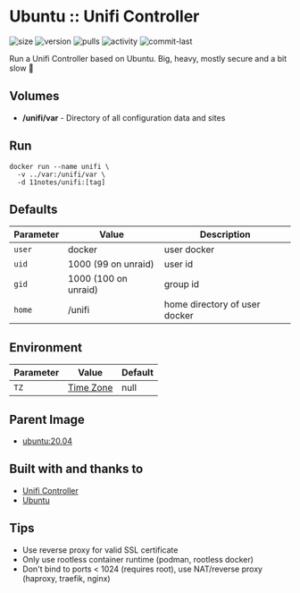 # Ubuntu :: Unifi Controller
![size](https://img.shields.io/docker/image-size/11notes/unifi/8.0.24?color=0eb305) ![version](https://img.shields.io/docker/v/11notes/unifi?color=eb7a09) ![pulls](https://img.shields.io/docker/pulls/11notes/unifi?color=2b75d6) ![activity](https://img.shields.io/github/commit-activity/m/11notes/docker-unifi?color=c91cb8) ![commit-last](https://img.shields.io/github/last-commit/11notes/docker-unifi?color=c91cb8)

Run a Unifi Controller based on Ubuntu. Big, heavy, mostly secure and a bit slow 🍟

## Volumes
* **/unifi/var** - Directory of all configuration data and sites

## Run
```shell
docker run --name unifi \
  -v ../var:/unifi/var \
  -d 11notes/unifi:[tag]
```

## Defaults
| Parameter | Value | Description |
| --- | --- | --- |
| `user` | docker | user docker |
| `uid` | 1000 (99 on unraid) | user id |
| `gid` | 1000 (100 on unraid) | group id |
| `home` | /unifi | home directory of user docker |

## Environment
| Parameter | Value | Default |
| --- | --- | --- |
| `TZ` | [Time Zone](https://en.wikipedia.org/wiki/List_of_tz_database_time_zones) | null |

## Parent Image
* [ubuntu:20.04](https://github.com/11notes/docker-alpine)

## Built with and thanks to
* [Unifi Controller](https://community.ui.com/releases)
* [Ubuntu](https://hub.docker.com/_/ubuntu)

## Tips
* Use reverse proxy for valid SSL certificate
* Only use rootless container runtime (podman, rootless docker)
* Don't bind to ports < 1024 (requires root), use NAT/reverse proxy (haproxy, traefik, nginx)